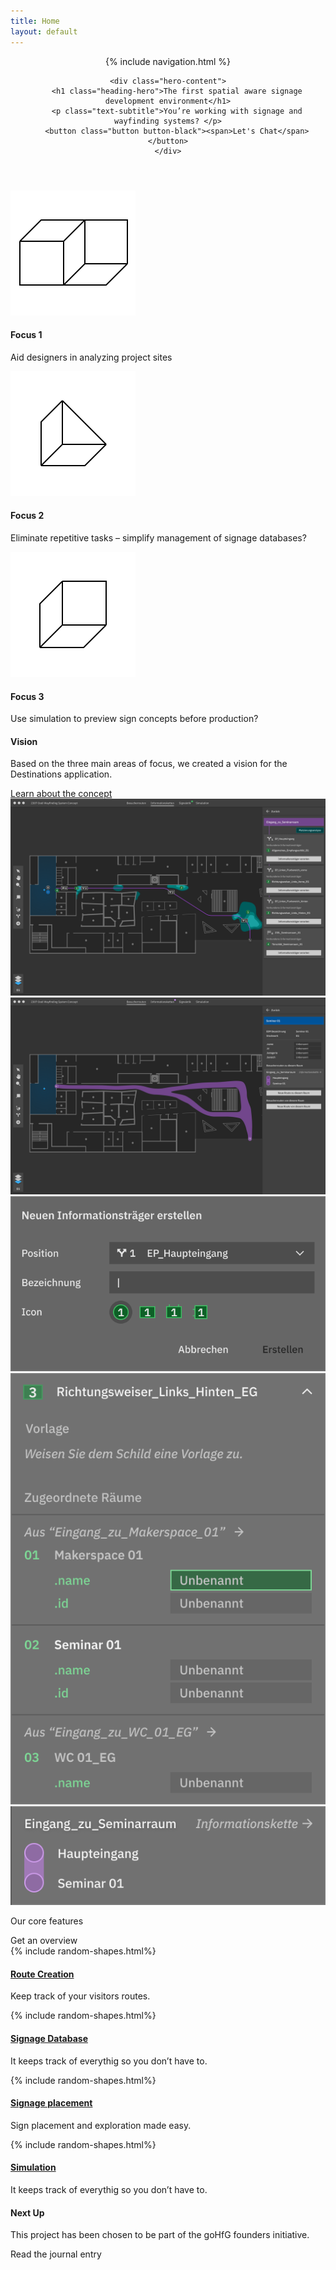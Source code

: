 ```yaml
---
title: Home
layout: default
---
```


<header class="header-hero header">
    {% include navigation.html %}

    <div class="hero-content">
        <h1 class="heading-hero">The first spatial aware signage development environment</h1>
        <p class="text-subtitle">You’re working with signage and wayfinding systems? </p>
        <button class="button button-black"><span>Let's Chat</span></button>
    </div>
</header>

<section class="focus grid-3 grid-3-divider section-yellow">
    <div class="">
        <img src="assets/img/shapes/shape-1.svg" alt=""/>
        <h4 class="">Focus 1</h4>
        <p class="">Aid designers in analyzing project sites</p>
    </div>
    <div class="">
        <img src="assets/img/shapes/shape-2.svg" alt=""/>
        <h4 class="">Focus 2</h4>
        <p class="">Eliminate repetitive tasks – simplify management of signage databases?</p>
    </div>
    <div class="">
        <img src="assets/img/shapes/shape-3.svg" alt=""/>
        <h4 class="">Focus 3</h4>
        <p class="">Use simulation to preview sign concepts before production?</p>
    </div>
</section>

<section class="vision">
    <div class="">
        <h4 class="">Vision</h4>
        <p class="">Based on the three main areas of focus, we created a vision for the Destinations application.</p>
        <a class="button button-yellow" href="/concept"><span>Learn about the concept</span></a>
    </div>
</section>
<section class="features-collage section-yellow">
    <img src="assets/img/2907%20Flow%2016.png" alt="Route Creation and sign placement">
    <img src="assets/img/2907%20Flow%2006.png" alt="Route Creation and sign placement">
    <img src="assets/img/new_sign.png" alt="">
    <div>
        <img src="assets/img/database.png" alt="">
    </div>
    <div>
        <img src="assets/img/route.png" alt="">
    </div>
</section>
<section class="insert-section section-white">
    <p class="text-xlarge-sofia">Our core features</p>
    <a class="button button-black"><span>Get an overview</span></a>
</section>

<section class="feature-grid section-white grid-2 grid-2-divider">
    <div class="feature-grid-item">
        {% include random-shapes.html%}
        <h4><a href="/features.html#Route">Route Creation</a></h4>
        <p>Keep track of your visitors routes.</p>
    </div>
    <div class="feature-grid-item">
        {% include random-shapes.html%}
        <h4><a href="/features.html#Database">Signage Database</a></h4>
        <p>It keeps track of everythig so you don’t have to.</p>
    </div>
    <div class="feature-grid-item">
        {% include random-shapes.html%}
        <h4><a href="/features.html#Placement">Signage placement</a></h4>
        <p>Sign placement and exploration made easy.</p>
    </div>
    <div class="feature-grid-item">
        {% include random-shapes.html%}
        <h4><a href="/features.html#Simulation">Simulation</a></h4>
        <p>It keeps track of everythig so you don’t have to.</p>
    </div>
</section>

<section class="insert-section section-green">
    <div>
        <h4>Next Up</h4>
        <p>This project has been chosen to be part of the goHfG founders initiative. </p>
    </div>
    <a class="button button-black"><span>Read the journal entry</span></a>
</section>
